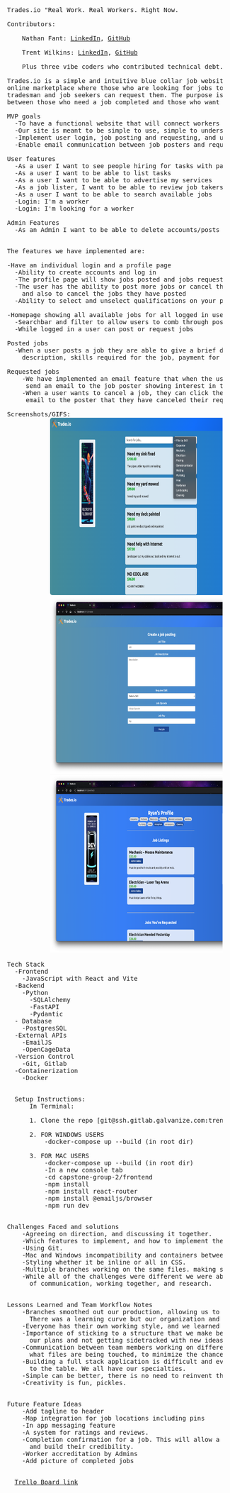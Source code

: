 <pre>
  Trades.io "Real Work. Real Workers. Right Now.

  Contributors:
      <!-- Dan Jump: <a href="https://www.linkedin.com/in/daniel-jump/" target="_blank" rel="noreferrer">LinkedIn</a>, <a href="https://github.com/DanJump2" target="_blank" rel="noreferrer">GitHub</a> -->
      Nathan Fant: <a href="https://www.linkedin.com/in/nathan-fant-a28405250/" target="_blank" rel="noreferrer">LinkedIn</a>, <a href="https://github.com/NathanFant" target="_blank" rel="noreferrer">GitHub</a>
      <!-- Ryan Brown: <a href="https://www.linkedin.com/in/ryanbrowndev/" target="_blank" rel="noreferrer">LinkedIn</a>, <a href="https://github.com/purpocto" target="_blank" rel="noreferrer">GitHub</a> -->
      Trent Wilkins: <a href="https://www.linkedin.com/in/trent-wilkins/" target="_blank" rel="noreferrer">LinkedIn</a>, <a href="https://github.com/TrentTWilkins" target="_blank" rel="noreferrer">GitHub</a>
      <!-- Vincent Gallo: <a href="https://www.linkedin.com/in/vincent-gallo-51a3b3152/" target="_blank" rel="noreferrer">LinkedIn</a>, <a href="https://github.com/vpgallo" target="_blank" rel="noreferrer">GitHub</a> -->
      Plus three vibe coders who contributed technical debt.

  Trades.io is a simple and intuitive blue collar job website that anyone can understand. It is an
  online marketplace where those who are looking for jobs to be completed can post ads where
  tradesman and job seekers can request them. The purpose is to make quick and efficient connections
  between those who need a job completed and those who want to work. No middleman, just work.

  MVP goals
    -To have a functional website that will connect workers with jobs.
    -Our site is meant to be simple to use, simple to understand, and overall effective.
    -Implement user login, job posting and requesting, and user profile management.
    -Enable email communication between job posters and requesters when a job is requested.

  User features
    -As a user I want to see people hiring for tasks with pay and location
    -As a user I want to be able to list tasks
    -As a user I want to be able to advertise my services
    -As a job lister, I want to be able to review job takers
    -As a user I want to be able to search available jobs
    -Login: I'm a worker
    -Login: I'm looking for a worker

  Admin Features
    -As an Admin I want to be able to delete accounts/posts


  The features we have implemented are:

  -Have an individual login and a profile page
    -Ability to create accounts and log in
    -The profile page will show jobs posted and jobs requested for that user
    -The user has the ability to post more jobs or cancel the jobs they have requested,
      and also to cancel the jobs they have posted
    -Ability to select and unselect qualifications on your profile page as a job searcher

  -Homepage showing all available jobs for all logged in users
    -Searchbar and filter to allow users to comb through posted jobs
    -While logged in a user can post or request jobs

  Posted jobs
    -When a user posts a job they are able to give a brief description title, a more detailed
      description, skills required for the job, payment for the job, and the location of the job.

  Requested jobs
      -We have implemented an email feature that when the user requests a job, the website will
       send an email to the job poster showing interest in the job.
      -When a user wants to cancel a job, they can click the button again and send a confirmation
       email to the poster that they have canceled their request.

  Screenshots/GIFS:
    <img width="600px" height="400px" style="margin-left: 5rem; border-radius: 5px;" src="/frontend/src/assets/readme/1.png" alt="Screenshot of project"/>
    <img width="600px" height="400px" style="margin-left: 5rem;" src="/frontend/src/assets/readme/2.png" alt="Screenshot of project"/>
    <img width="600px" height="400px" style="margin-left: 5rem;" src="/frontend/src/assets/readme/3.png" alt="Screenshot of project"/>

  Tech Stack
    -Frontend
      -JavaScript with React and Vite
    -Backend
      -Python
        -SQLAlchemy
        -FastAPI
        -Pydantic
    - Database
      -PostgresSQL
    -External APIs
      -EmailJS
      -OpenCageData
    -Version Control
      -Git, Gitlab
    -Containerization
      -Docker


    Setup Instructions:
        In Terminal:

        1. Clone the repo [git@ssh.gitlab.galvanize.com:trenttwilkins02/capstone-group-2.git]

        2. FOR WINDOWS USERS
            -docker-compose up --build (in root dir)

        3. FOR MAC USERS
            -docker-compose up --build (in root dir)
            -In a new console tab
            -cd capstone-group-2/frontend
            -npm install
            -npm install react-router
            -npm install @emailjs/browser
            -npm run dev


  Challenges Faced and solutions
      -Agreeing on direction, and discussing it together.
      -Which features to implement, and how to implement them.
      -Using Git.
      -Mac and Windows incompatibility and containers between the two operating systems.
      -Styling whether it be inline or all in CSS.
      -Multiple branches working on the same files. making sure we are able to get our merges in line.
      -While all of the challenges were different we were able to solve them through a combination
        of communication, working together, and research.


  Lessons Learned and Team Workflow Notes
      -Branches smoothed out our production, allowing us to work on multiple tasks.
        There was a learning curve but our organization and flow improved as we progressed
      -Everyone has their own working style, and we learned to meld them together.
      -Importance of sticking to a structure that we make before coding begins. Staying in line with
        our plans and not getting sidetracked with new ideas before our current tasks are completed.
      -Communication between team members working on different branches. Making sure that we know
        what files are being touched, to minimize the chance of overlap.
      -Building a full stack application is difficult and everyone has something different to bring
        to the table. We all have our specialties.
      -Simple can be better, there is no need to reinvent the wheel.
      -Creativity is fun, pickles.


  Future Feature Ideas
      -Add tagline to header
      -Map integration for job locations including pins
      -In app messaging feature
      -A system for ratings and reviews.
      -Completion confirmation for a job. This will allow a profile to show a workers job history,
        and build their credibility.
      -Worker accreditation by Admins
      -Add picture of completed jobs


    <a href="https://trello.com/b/fT9jyrAz/blue-collar-fiverr" target="_blank" rel="noreferrer">Trello Board link</a>
</pre>
